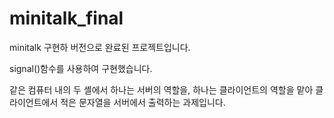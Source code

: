 # minitalk_final

minitalk 구현하 버전으로 완료된 프로젝트입니다.

signal()함수를 사용하여 구현했습니다.

같은 컴퓨터 내의 두 셸에서 하나는 서버의 역할을, 하나는 클라이언트의 역할을 맡아
클라이언트에서 적은 문자열을 서버에서 출력하는 과제입니다.

